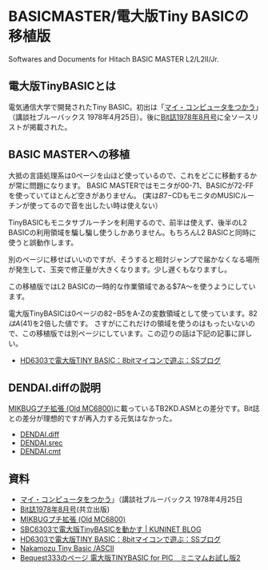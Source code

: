 # BASICMASTER/電大版Tiny BASICの移植版

Softwares and Documents for Hitach BASIC MASTER L2/L2II/Jr.

## 電大版TinyBASICとは

電気通信大学で開発されたTiny BASIC。初出は「[マイ・コンピュータをつかう](https://amzn.to/3yoproY)」（講談社ブルーバックス 1978年4月25日）。後に[Bit誌1978年8月号](https://amzn.to/4bCmak8)に全ソースリストが掲載された。

## BASIC MASTERへの移植

大抵の言語処理系は0ページを山ほど使っているので、これをどこに移動するかが常に問題になります。
BASIC MASTERではモニタが00-71、BASICが72-FFを使っていてほとんど空きがありません。
(実は$B7-$CDもモニタのMUSICルーチンが使ってるので音を出したい時は使えない）

TinyBASICもモニタサブルーチンを利用するので、前半は使えず、後半のL2 BASICの利用領域を騙し騙し使うしかありません。もちろんL2 BASICと同時に使うと誤動作します。

別のページに移せばいいのですが、そうすると相対ジャンプで届かなくなる場所が発生して、玉突で修正量が大きくなります。少し遅くもなりますし。

この移植版ではL2 BASICの一時的な作業領域である$7A〜を使うようにしています。

電大版TinyBASICは0ページの$82-$B5をA-Zの変数領域として使っています。$82はA($41)を2倍した値です。
さすがにこれだけの領域を使うのはもったいないので、この移植版では別ページにしています。この辺りの話は下記の記事に詳しい。

- [HD6303で電大版TINY BASIC：8bitマイコンで遊ぶ：SSブログ](https://baraki.blog.ss-blog.jp/2018-11-08)

## DENDAI.diffの説明

[MIKBUGプチ拡張 (Old MC6800)](https://oando.web.fc2.com/old_mc6800/f100_414.htm)に載っているTB2KD.ASMとの差分です。Bit誌との差分が理想的ですが再入力する元気はなかった。

- [DENDAI.diff](DENDAI.diff)
- [DENDAI.srec](DENDAI.srec)
- [DENDAI.cmt](DENDAI.cmt)

## 資料

- [マイ・コンピュータをつかう](https://amzn.to/3yoproY)」（講談社ブルーバックス 1978年4月25日
- [Bit誌1978年8月号](https://amzn.to/4bCmak8)(共立出版)
- [MIKBUGプチ拡張 (Old MC6800)](https://oando.web.fc2.com/old_mc6800/f100_414.htm)
- [SBC6303で電大版TinyBASICを動かす | KUNINET BLOG](https://kuninet.org/2018/06/13/sbc6303%E3%81%A7%E9%9B%BB%E5%A4%A7%E7%89%88tinybasic%E3%82%92%E5%8B%95%E3%81%8B%E3%81%99/)
- [HD6303で電大版TINY BASIC：8bitマイコンで遊ぶ：SSブログ](https://baraki.blog.ss-blog.jp/2018-11-08)
- [Nakamozu Tiny Basic /ASCII](https://hyamasynth.web.fc2.com/ACII_NTB/ACII_NTB.html)
- [Bequest333のページ 電大版TINYBASIC for PIC　ミニマムお試し版2](https://www3.hp-ez.com/hp/bequest333/page29)

